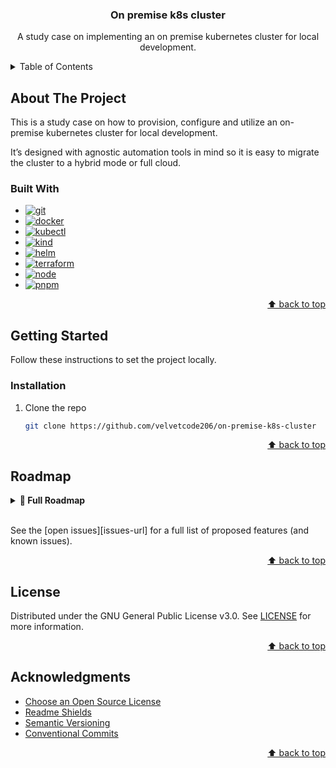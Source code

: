 <!-- BACK TO TOP ANCHOR -->

<a id="readme-top"></a>

<!-- PROJECT HEADER -->
<div align="center">
  <h3 align="center">On premise k8s cluster</h3>
  <p align="center">
A study case on implementing an on premise kubernetes cluster for local development.
  </p>
</div>

<!-- TABLE OF CONTENTS -->
<details>
  <summary>Table of Contents</summary>
  <ol>
    <li>
      <a href="#about-the-project">About The Project</a>
      <ul>
        <li><a href="#built-with">Built With</a></li>
      </ul>
    </li>
    <li>
      <a href="#getting-started">Getting Started</a>
      <ul>
        <li><a href="#prerequisites">Prerequisites</a></li>
        <li><a href="#installation">Installation</a></li>
      </ul>
    </li>
    <li><a href="#roadmap">Roadmap</a></li>
    <li><a href="#license">License</a></li>
    <li><a href="#acknowledgments">Acknowledgments</a></li>
  </ol>
</details>

<!-- ABOUT THE PROJECT -->

## About The Project

This is a study case on how to provision, configure and utilize an on-premise kubernetes cluster for local development.

It’s designed with agnostic automation tools in mind so it is easy to migrate the cluster to a hybrid mode or full cloud.

### Built With

- [![git][git-shield]][git-url]
- [![docker][docker-shield]][docker-url]
- [![kubectl][kubectl-shield]][kubectl-url]
- [![kind][kind-shield]][kind-url]
- [![helm][helm-shield]][helm-url]
- [![terraform][terraform-shield]][terraform-url]
- [![node][node-shield]][node-url]
- [![pnpm][pnpm-shield]][pnpm-url]

<p align="right"><a href="#readme-top">⬆ back to top</a></p>

<!-- GETTING STARTED -->

## Getting Started

Follow these instructions to set the project locally.

### Installation

1. Clone the repo
   ```sh
   git clone https://github.com/velvetcode206/on-premise-k8s-cluster
   ```

<p align="right"><a href="#readme-top">⬆ back to top</a></p>

<!-- ROADMAP -->

## Roadmap

<details>
<summary><strong>📌 Full Roadmap</strong></summary>

### Phase 1: Environment & Tooling
- [ ] Install prerequisites:
    - [x] git (versioning tool)
    - [x] docker (container runtime, required by kind)
    - [x] kubectl (k8s CLI)
    - [x] kind (local k8s clusters)
    - [x] helm (k8s "package manager")
    - [x] terraform (infra as code)
    - [ ] jenkins (CI/CD solution, via helm)
    - [x] nodejs (javascript runtime)
    - [x] pnpm (node package manager)

### Phase 2: Infrastructure & Setup
- [ ] Set up code quality tools
    - [ ] Nx (script runner)
    - [ ] Eslint & Commitlint (linters, formatters)
    - [ ] Husky (pre-commit hooks)
- [ ] Create local registry (for services docker images)
- [ ] Provision the local k8s Kind cluster
- [ ] Add necessary namespaces to k8s DES & PRD
- [ ] Install Jenkins plugins
    - [ ] Git
    - [ ] Docker
    - [ ] k8s CLI
    - [ ] Helm
    - [ ] Terraform

### Phase 3: Mocked Service Setup
- [ ] Scaffold a simple Quarkus service with a `/health` endpoint
- [ ] Create a basic helm chart (quarkus-service) with Deployment + Service
- [ ] Create Dockerfile for the Quarkus service

### Phase 4: Promotion Flow
- [ ] Extend Jenkins pipeline with manual approval step for promotion to PRD

### Phase 5: Ingress, Obersvability and Scaling
- [ ] Install NGINX ingress controller
- [ ] Add ConfigMap/Secret management for environment differences
- [ ] (Optional) Add Prometheus + Grafana via Helm for monitoring

</details>
<br />

See the [open issues][issues-url] for a full list of proposed features (and known issues).

<p align="right"><a href="#readme-top">⬆ back to top</a></p>

<!-- LICENSE -->

## License

Distributed under the GNU General Public License v3.0. See [LICENSE][license-url] for more information.

<p align="right"><a href="#readme-top">⬆ back to top</a></p>

<!-- ACKNOWLEDGMENTS -->

## Acknowledgments

- [Choose an Open Source License][choose-a-license-url]
- [Readme Shields][shields-url]
- [Semantic Versioning][semver-url]
- [Conventional Commits][convcommits-url]
<p align="right"><a href="#readme-top">⬆ back to top</a></p>

<!-- MARKDOWN LINKS & IMAGES -->

[license-shield]: https://img.shields.io/github/license/velvetcode206/on-premise-k8s-cluster.svg?style=for-the-badge
[license-url]: https://github.com/velvetcode206/on-premise-k8s-cluster/blob/main/LICENSE
[choose-a-license-url]: https://choosealicense.com
[shields-url]: https://shields.io
[semver-url]: https://semver.org
[convcommits-url]: https://www.conventionalcommits.org

<!-- BUILD WITH SHIELDS -->

[git-shield]: https://img.shields.io/badge/git-2.39.5%20versioning%20tool-000000?style=for-the-badge&logo=git&logoColor=ffffff&labelColor=F05032
[git-url]: https://git-scm.com/
[docker-shield]: https://img.shields.io/badge/docker-28.3.3%20containerization%20platform-000000?style=for-the-badge&logo=docker&logoColor=ffffff&labelColor=2496ED
[docker-url]: https://www.docker.com/
[kubectl-shield]: https://img.shields.io/badge/kubectl-1.33.3%20kubernetes%20CLI-000000?style=for-the-badge&logo=kubernetes&logoColor=ffffff&labelColor=326CE5
[kubectl-url]: https://kubernetes.io/
[kind-shield]: https://img.shields.io/badge/kind-0.29.0%20local%20kubernetes%20(container%20orchestration)-000000?style=for-the-badge&logo=kubernetes&logoColor=ffffff&labelColor=326CE5
[kind-url]: https://kind.sigs.k8s.io/
[helm-shield]: https://img.shields.io/badge/helm-3.18.5%20kubernetes%20package%20manager-000000?style=for-the-badge&logo=kubernetes&logoColor=ffffff&labelColor=0F1689
[helm-url]: https://www.helm.sh/
[terraform-shield]: https://img.shields.io/badge/terraform-1.12.2%20infrastructure%20as%20code-000000?style=for-the-badge&logo=terraform&logoColor=ffffff&labelColor=844FBA
[terraform-url]: https://developer.hashicorp.com/terraform
[node-shield]: https://img.shields.io/badge/node-22.17.0%20javascript%20runtime%20environment-000000?style=for-the-badge&logo=nodedotjs&logoColor=ffffff&labelColor=5FA04E
[node-url]: https://pnpm.io/installation/
[pnpm-shield]: https://img.shields.io/badge/pnpm-10.15.0%20node%20package%20manager-000000?style=for-the-badge&logo=pnpm&logoColor=ffffff&labelColor=f69220
[pnpm-url]: https://pnpm.io/installation/